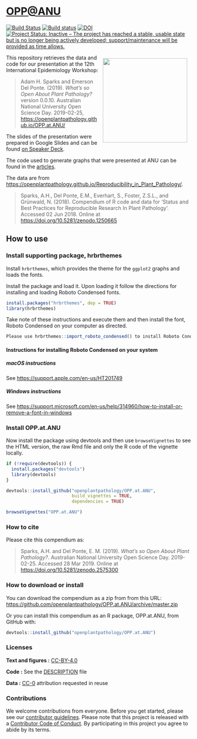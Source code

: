 
<!-- README.md is generated from README.Rmd. Please edit that file -->

# <OPP@ANU>

[![Build
Status](https://travis-ci.org/openplantpathology/OPP.at.ANU.svg?branch=master)](https://travis-ci.org/openplantpathology/OPP.at.ANU)
[![Build
status](https://ci.appveyor.com/api/projects/status/lrr3puyl7cpo9ydu/branch/master?svg=true)](https://ci.appveyor.com/project/adamhsparks/opp-at-anu/branch/master)
[![DOI](https://zenodo.org/badge/172012900.svg)](https://zenodo.org/badge/latestdoi/172012900)
[![Project Status: Inactive – The project has reached a stable, usable
state but is no longer being actively developed; support/maintenance
will be provided as time
allows.](https://www.repostatus.org/badges/latest/inactive.svg)](https://www.repostatus.org/#inactive)

<img align="right" width=230 style = "margin:10px; border: 0" src="man/figures/logo.png">
This repository retrieves the data and code for our presentation at the
12th International Epidemiology Workshop:

> Adam H. Sparks and Emerson Del Ponte. (2019). *What’s so Open About
> Plant Pathology?* version 0.0.10. Australian National University Open
> Science Day. 2019-02-25,
> <https://openplantpathology.github.io/OPP.at.ANU/>

The slides of the presentation were prepared in Google Slides and can be
found [on Speaker
Deck](https://speakerdeck.com/adamhsparks/whats-so-open-about-plant-pathology).

The code used to generate graphs that were presented at ANU can be found
in the
[articles](https://openplantpathology.github.io/OPP.at.ANU/articles/sparks-anu-graphs-for-open-science-presentation.html).

The data are from
<https://openplantpathology.github.io/Reproducibility_in_Plant_Pathology/>.

> Sparks, A.H., Del Ponte, E.M., Everhart, S., Foster, Z.S.L., and
> Grünwald, N. (2018). Compendium of R code and data for ‘Status and
> Best Practices for Reproducible Research In Plant Pathology’. Accessed
> 02 Jun 2018. Online at <https://doi.org/10.5281/zenodo.1250665>

## How to use

### Install supporting package, hrbrthemes

Install `hrbrthemes`, which provides the theme for the `ggplot2` graphs
and loads the fonts.

Install the package and load it. Upon loading it follow the directions
for installing and loading Roboto Condensed fonts.

``` r
install.packages("hrbrthemes", dep = TRUE)
library(hrbrthemes)
```

Take note of these instructions and execute them and then install the
font, Roboto Condensed on your computer as directed.

``` r
Please use hrbrthemes::import_roboto_condensed() to install Roboto Condensed
```

#### Instructions for installing Roboto Condensed on your system

##### macOS instructions

See <https://support.apple.com/en-us/HT201749>

##### Windows instructions

See
<https://support.microsoft.com/en-us/help/314960/how-to-install-or-remove-a-font-in-windows>

### Install OPP.at.ANU

Now install the package using devtools and then use `browseVignettes` to
see the HTML version, the raw Rmd file and only the R code of the
vignette locally.

``` r
if (!require(devtools)) {
  install.packages("devtools")
  library(devtools)
}

devtools::install_github("openplantpathology/OPP.at.ANU",
                         build_vignettes = TRUE,
                         dependencies = TRUE)

browseVignettes("OPP.at.ANU")
```

### How to cite

Please cite this compendium as:

> Sparks, A.H. and Del Ponte, E. M. (2019). *What’s so Open About Plant
> Pathology?*. Australian National University Open Science Day.
> 2019-02-25. Accessed 28 Mar 2019. Online at
> <https://doi.org/10.5281/zenodo.2575300>

### How to download or install

You can download the compendium as a zip from from this URL:
<https://github.com/openplantpathology/OPP.at.ANU/archive/master.zip>

Or you can install this compendium as an R package, OPP.at.ANU, from
GitHub with:

``` r
devtools::install_github("openplantpathology/OPP.at.ANU")
```

### Licenses

**Text and figures :**
[CC-BY-4.0](http://creativecommons.org/licenses/by/4.0/)

**Code :** See the [DESCRIPTION](DESCRIPTION) file

**Data :** [CC-0](http://creativecommons.org/publicdomain/zero/1.0/)
attribution requested in reuse

### Contributions

We welcome contributions from everyone. Before you get started, please
see our [contributor guidelines](CONTRIBUTING.md). Please note that this
project is released with a [Contributor Code of Conduct](CONDUCT.md). By
participating in this project you agree to abide by its terms.
